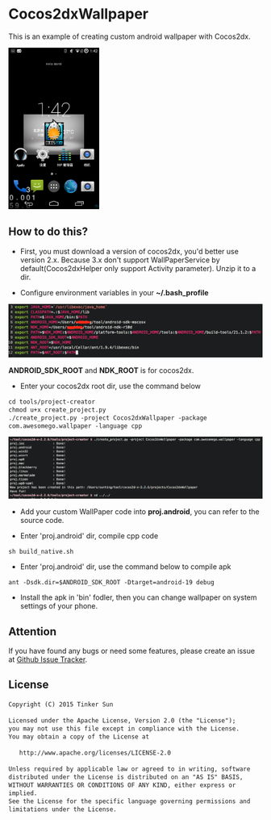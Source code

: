 Cocos2dxWallpaper
=========================
This is an example of creating custom android wallpaper with Cocos2dx.

<img src="https://github.com/Tinker-S/Cocos2dxWallpaper/blob/master/screenshots/wallpaper.png" style="width:180px;height:320px;"/>

## How to do this?
* First, you must download a version of cocos2dx, you'd better use version 2.x. Because 3.x don't support WallPaperService by default(Cocos2dxHelper only support Activity parameter). Unzip it to a dir.

* Configure environment variables in your **~/.bash_profile**

<img src="https://github.com/Tinker-S/Cocos2dxWallpaper/blob/master/screenshots/step1.png"/>

**ANDROID_SDK_ROOT** and **NDK_ROOT** is for cocos2dx.

* Enter your cocos2dx root dir, use the command below
```
cd tools/project-creator
chmod u+x create_project.py
./create_project.py -project Cocos2dxWallpaper -package com.awesomego.wallpaper -language cpp
```

<img src="https://github.com/Tinker-S/Cocos2dxWallpaper/blob/master/screenshots/step2.png"/>

* Add your custom WallPaper code into **proj.android**, you can refer to the source code.

* Enter 'proj.android' dir, compile cpp code
```
sh build_native.sh
```

* Enter 'proj.android' dir, use the command below to compile apk
```
ant -Dsdk.dir=$ANDROID_SDK_ROOT -Dtarget=android-19 debug
```

* Install the apk in 'bin' fodler, then you can change wallpaper on system settings of your phone.

## Attention

If you have found any bugs or need some features, please create an issue at [Github Issue Tracker](https://github.com/Tinker-S/Cocos2dxWallpaper/issues).

## License

    Copyright (C) 2015 Tinker Sun

    Licensed under the Apache License, Version 2.0 (the "License");
    you may not use this file except in compliance with the License.
    You may obtain a copy of the License at

       http://www.apache.org/licenses/LICENSE-2.0

    Unless required by applicable law or agreed to in writing, software
    distributed under the License is distributed on an "AS IS" BASIS,
    WITHOUT WARRANTIES OR CONDITIONS OF ANY KIND, either express or implied.
    See the License for the specific language governing permissions and
    limitations under the License.